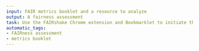 ```yaml
---
input: FAIR metrics booklet and a resource to analyze
output: A fairness assessment
task: Use the FAIRshake Chrome extension and Bookmarklet to initiate the FAIR assessment of a digital object.
automatic_tags:
- FAIRness assessment
- metrics booklet
---
```

